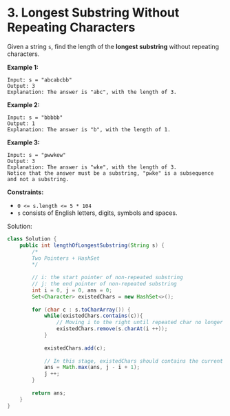 # 3. Longest Substring Without Repeating Characters

Given a string `s`, find the length of the **longest substring** without repeating characters.

**Example 1:**

```
Input: s = "abcabcbb"
Output: 3
Explanation: The answer is "abc", with the length of 3.
```

**Example 2:**

```
Input: s = "bbbbb"
Output: 1
Explanation: The answer is "b", with the length of 1.
```

**Example 3:**

```
Input: s = "pwwkew"
Output: 3
Explanation: The answer is "wke", with the length of 3.
Notice that the answer must be a substring, "pwke" is a subsequence and not a substring.
```

 

**Constraints:**

- `0 <= s.length <= 5 * 104`
- `s` consists of English letters, digits, symbols and spaces.



Solution:

```java
class Solution {
    public int lengthOfLongestSubstring(String s) {
        /*
        Two Pointers + HashSet
        */
        
        // i: the start pointer of non-repeated substring
        // j: the end pointer of non-repeated substring
        int i = 0, j = 0, ans = 0;
        Set<Character> existedChars = new HashSet<>();
        
        for (char c : s.toCharArray()) {
            while(existedChars.contains(c)){
                // Moving i to the right until repeated char no longer exists in string s
                existedChars.remove(s.charAt(i ++)); 
            }
            
            existedChars.add(c);
            
            // In this stage, existedChars should contains the current non-repeated substring
            ans = Math.max(ans, j - i + 1);
            j ++;
        }
        
        return ans;
    }
}
```

